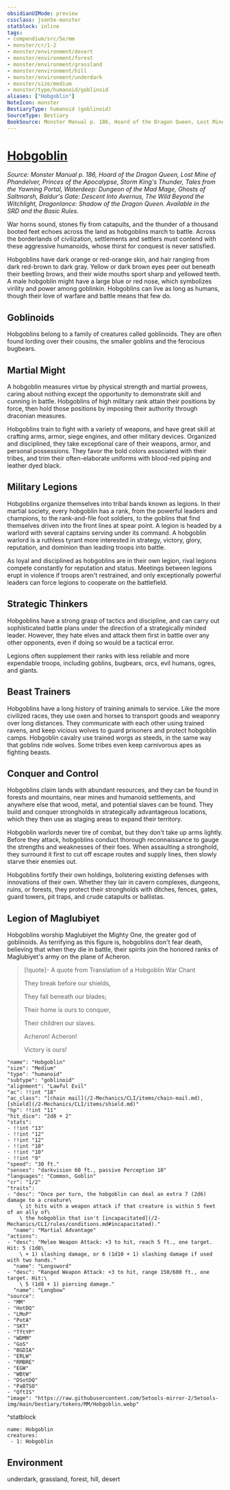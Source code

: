 ```yaml
---
obsidianUIMode: preview
cssclass: json5e-monster
statblock: inline
tags:
- compendium/src/5e/mm
- monster/cr/1-2
- monster/environment/desert
- monster/environment/forest
- monster/environment/grassland
- monster/environment/hill
- monster/environment/underdark
- monster/size/medium
- monster/type/humanoid/goblinoid
aliases: ["Hobgoblin"]
NoteIcon: monster
BestiaryType: humanoid (goblinoid)
SourceType: Bestiary
BookSource: Monster Manual p. 186, Hoard of the Dragon Queen, Lost Mine of Phandelver, Princes of the Apocalypse, Storm King's Thunder, Tales from the Yawning Portal, Waterdeep: Dungeon of the Mad Mage, Ghosts of Saltmarsh, Baldur's Gate: Descent Into Avernus, The Wild Beyond the Witchlight, Dragonlance: Shadow of the Dragon Queen. Available in the SRD and the Basic Rules.
---
```

# [Hobgoblin](2-Mechanics\CLI\bestiary\humanoid/hobgoblin.md)
*Source: Monster Manual p. 186, Hoard of the Dragon Queen, Lost Mine of Phandelver, Princes of the Apocalypse, Storm King's Thunder, Tales from the Yawning Portal, Waterdeep: Dungeon of the Mad Mage, Ghosts of Saltmarsh, Baldur's Gate: Descent Into Avernus, The Wild Beyond the Witchlight, Dragonlance: Shadow of the Dragon Queen. Available in the SRD and the Basic Rules.*  

War horns sound, stones fly from catapults, and the thunder of a thousand booted feet echoes across the land as hobgoblins march to battle. Across the borderlands of civilization, settlements and settlers must contend with these aggressive humanoids, whose thirst for conquest is never satisfied.

Hobgoblins have dark orange or red-orange skin, and hair ranging from dark red-brown to dark gray. Yellow or dark brown eyes peer out beneath their beetling brows, and their wide mouths sport sharp and yellowed teeth. A male hobgoblin might have a large blue or red nose, which symbolizes virility and power among goblinkin. Hobgoblins can live as long as humans, though their love of warfare and battle means that few do.

## Goblinoids

Hobgoblins belong to a family of creatures called goblinoids. They are often found lording over their cousins, the smaller goblins and the ferocious bugbears.

## Martial Might

A hobgoblin measures virtue by physical strength and martial prowess, caring about nothing except the opportunity to demonstrate skill and cunning in battle. Hobgoblins of high military rank attain their positions by force, then hold those positions by imposing their authority through draconian measures.

Hobgoblins train to fight with a variety of weapons, and have great skill at crafting arms, armor, siege engines, and other military devices. Organized and disciplined, they take exceptional care of their weapons, armor, and personal possessions. They favor the bold colors associated with their tribes, and trim their often-elaborate uniforms with blood-red piping and leather dyed black.

## Military Legions

Hobgoblins organize themselves into tribal bands known as legions. In their martial society, every hobgoblin has a rank, from the powerful leaders and champions, to the rank-and-file foot soldiers, to the goblins that find themselves driven into the front lines at spear point. A legion is headed by a warlord with several captains serving under its command. A hobgoblin warlord is a ruthless tyrant more interested in strategy, victory, glory, reputation, and dominion than leading troops into battle.

As loyal and disciplined as hobgoblins are in their own legion, rival legions compete constantly for reputation and status. Meetings between legions erupt in violence if troops aren't restrained, and only exceptionally powerful leaders can force legions to cooperate on the battlefield.

## Strategic Thinkers

Hobgoblins have a strong grasp of tactics and discipline, and can carry out sophisticated battle plans under the direction of a strategically minded leader. However, they hate elves and attack them first in battle over any other opponents, even if doing so would be a tactical error.

Legions often supplement their ranks with less reliable and more expendable troops, including goblins, bugbears, orcs, evil humans, ogres, and giants.

## Beast Trainers

Hobgoblins have a long history of training animals to service. Like the more civilized races, they use oxen and horses to transport goods and weaponry over long distances. They communicate with each other using trained ravens, and keep vicious wolves to guard prisoners and protect hobgoblin camps. Hobgoblin cavalry use trained worgs as steeds, in the same way that goblins ride wolves. Some tribes even keep carnivorous apes as fighting beasts.

## Conquer and Control

Hobgoblins claim lands with abundant resources, and they can be found in forests and mountains, near mines and humanoid settlements, and anywhere else that wood, metal, and potential slaves can be found. They build and conquer strongholds in strategically advantageous locations, which they then use as staging areas to expand their territory.

Hobgoblin warlords never tire of combat, but they don't take up arms lightly. Before they attack, hobgoblins conduct thorough reconnaissance to gauge the strengths and weaknesses of their foes. When assaulting a stronghold, they surround it first to cut off escape routes and supply lines, then slowly starve their enemies out.

Hobgoblins fortify their own holdings, bolstering existing defenses with innovations of their own. Whether they lair in cavern complexes, dungeons, ruins, or forests, they protect their strongholds with ditches, fences, gates, guard towers, pit traps, and crude catapults or ballistas.

## Legion of Maglubiyet

Hobgoblins worship Maglubiyet the Mighty One, the greater god of goblinoids. As terrifying as this figure is, hobgoblins don't fear death, believing that when they die in battle, their spirits join the honored ranks of Maglubiyet's army on the plane of Acheron.

> [!quote]- A quote from Translation of a Hobgoblin War Chant  
> 
> They break before our shields,
> 
> They fall beneath our blades;
> 
> Their home is ours to conquer,
> 
> Their children our slaves.
> 
> Acheron! Acheron!
> 
> Victory is ours!


```statblock
"name": "Hobgoblin"
"size": "Medium"
"type": "humanoid"
"subtype": "goblinoid"
"alignment": "Lawful Evil"
"ac": !!int "18"
"ac_class": "[chain mail](/2-Mechanics/CLI/items/chain-mail.md), [shield](/2-Mechanics/CLI/items/shield.md)"
"hp": !!int "11"
"hit_dice": "2d8 + 2"
"stats":
- !!int "13"
- !!int "12"
- !!int "12"
- !!int "10"
- !!int "10"
- !!int "9"
"speed": "30 ft."
"senses": "darkvision 60 ft., passive Perception 10"
"languages": "Common, Goblin"
"cr": "1/2"
"traits":
- "desc": "Once per turn, the hobgoblin can deal an extra 7 (2d6) damage to a creature\
    \ it hits with a weapon attack if that creature is within 5 feet of an ally of\
    \ the hobgoblin that isn't [incapacitated](/2-Mechanics/CLI/rules/conditions.md#incapacitated)."
  "name": "Martial Advantage"
"actions":
- "desc": "Melee Weapon Attack: +3 to hit, reach 5 ft., one target. Hit: 5 (1d8\
    \ + 1) slashing damage, or 6 (1d10 + 1) slashing damage if used with two hands."
  "name": "Longsword"
- "desc": "Ranged Weapon Attack: +3 to hit, range 150/600 ft., one target. Hit:\
    \ 5 (1d8 + 1) piercing damage."
  "name": "Longbow"
"source":
- "MM"
- "HotDQ"
- "LMoP"
- "PotA"
- "SKT"
- "TftYP"
- "WDMM"
- "GoS"
- "BGDIA"
- "ERLW"
- "RMBRE"
- "EGW"
- "WBtW"
- "DSotDQ"
- "PaBTSO"
- "QftIS"
"image": "https://raw.githubusercontent.com/5etools-mirror-2/5etools-img/main/bestiary/tokens/MM/Hobgoblin.webp"
```
^statblock

```encounter-table
name: Hobgoblin
creatures:
 - 1: Hobgoblin
```

## Environment

underdark, grassland, forest, hill, desert
